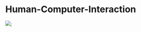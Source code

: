 # Human-Computer-Interaction

![](https://github.com/bsonoda/Human-Computer-Interaction/blob/main/p1.Braden.Sonoda.gif);
